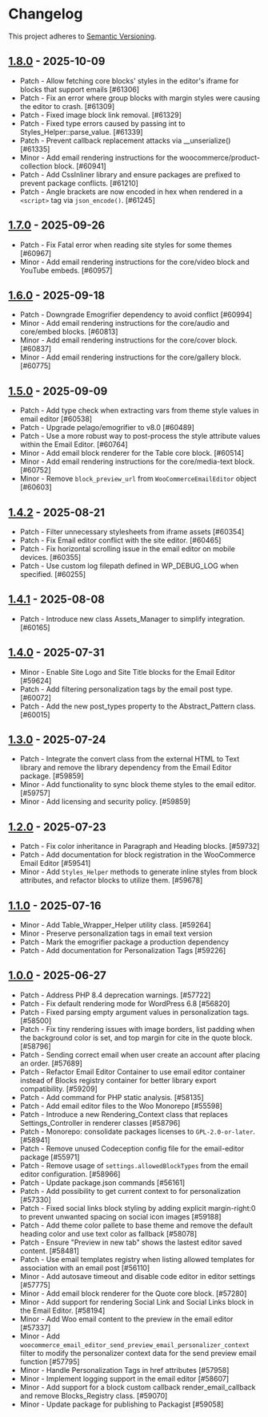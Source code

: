 # Changelog 

This project adheres to [Semantic Versioning](https://semver.org/spec/v2.0.0.html).

## [1.8.0](https://github.com/woocommerce/email-editor/releases/tag/1.8.0) - 2025-10-09 

-   Patch - Allow fetching core blocks' styles in the editor's iframe for blocks that support emails [#61306]
-   Patch - Fix an error where group blocks with margin styles were causing the editor to crash. [#61309]
-   Patch - Fixed image block link removal. [#61329]
-   Patch - Fixed type errors caused by passing int to Styles_Helper::parse_value. [#61339]
-   Patch - Prevent callback replacement attacks via __unserialize() [#61335]
-   Minor - Add email rendering instructions for the woocommerce/product-collection block. [#60941]
-   Patch - Add CssInliner library and ensure packages are prefixed to prevent package conflicts. [#61210]
-   Patch - Angle brackets are now encoded in hex when rendered in a `<script>` tag via `json_encode()`. [#61245]

## [1.7.0](https://github.com/woocommerce/email-editor/releases/tag/1.7.0) - 2025-09-26 

-   Patch - Fix Fatal error when reading site styles for some themes [#60967]
-   Minor - Add email rendering instructions for the core/video block and YouTube embeds. [#60957]

## [1.6.0](https://github.com/woocommerce/email-editor/releases/tag/1.6.0) - 2025-09-18 

-   Patch - Downgrade Emogrifier dependency to avoid conflict [#60994]
-   Minor - Add email rendering instructions for the core/audio and core/embed blocks. [#60813]
-   Minor - Add email rendering instructions for the core/cover block. [#60837]
-   Minor - Add email rendering instructions for the core/gallery block. [#60775]

## [1.5.0](https://github.com/woocommerce/email-editor/releases/tag/1.5.0) - 2025-09-09 

-   Patch - Add type check when extracting vars from theme style values in email editor [#60538]
-   Patch - Upgrade pelago/emogrifier to v8.0 [#60489]
-   Patch - Use a more robust way to post-process the style attribute values within the Email Editor. [#60764]
-   Minor - Add email block renderer for the Table core block. [#60514]
-   Minor - Add email rendering instructions for the core/media-text block. [#60752]
-   Minor - Remove `block_preview_url` from `WooCommerceEmailEditor` object [#60603]

## [1.4.2](https://github.com/woocommerce/email-editor/releases/tag/1.4.2) - 2025-08-21 

-   Patch - Filter unnecessary stylesheets from iframe assets [#60354]
-   Patch - Fix Email editor conflict with the site editor. [#60465]
-   Patch - Fix horizontal scrolling issue in the email editor on mobile devices. [#60355]
-   Patch - Use custom log filepath defined in WP_DEBUG_LOG when specified. [#60255]

## [1.4.1](https://github.com/woocommerce/email-editor/releases/tag/1.4.1) - 2025-08-08 

-   Patch - Introduce new class Assets_Manager to simplify integration. [#60165]

## [1.4.0](https://github.com/woocommerce/email-editor/releases/tag/1.4.0) - 2025-07-31 

-   Minor - Enable Site Logo and Site Title blocks for the Email Editor [#59624]
-   Patch - Add filtering personalization tags by the email post type. [#60072]
-   Patch - Add the new post_types property to the Abstract_Pattern class. [#60015]

## [1.3.0](https://github.com/woocommerce/email-editor/releases/tag/1.3.0) - 2025-07-24 

-   Patch - Integrate the convert class from the external HTML to Text library and remove the library dependency from the Email Editor package. [#59859]
-   Minor - Add functionality to sync block theme styles to the email editor. [#59757]
-   Minor - Add licensing and security policy. [#59859]

## [1.2.0](https://github.com/woocommerce/email-editor/releases/tag/1.2.0) - 2025-07-23 

-   Patch - Fix color inheritance in Paragraph and Heading blocks. [#59732]
-   Patch - Add documentation for block registration in the WooCommerce Email Editor [#59541]
-   Minor - Add `Styles_Helper` methods to generate inline styles from block attributes, and refactor blocks to utilize them. [#59678]

## [1.1.0](https://github.com/woocommerce/email-editor/releases/tag/1.1.0) - 2025-07-16 

-   Minor - Add Table_Wrapper_Helper utility class. [#59264]
-   Minor - Preserve personalization tags in email text version
-   Patch - Mark the emogrifier package a production dependency
-   Patch - Add documentation for Personalization Tags [#59226]

## [1.0.0](https://github.com/woocommerce/email-editor/releases/tag/1.0.0) - 2025-06-27 

-   Patch - Address PHP 8.4 deprecation warnings. [#57722]
-   Patch - Fix default rendering mode for WordPress 6.8 [#56820]
-   Patch - Fixed parsing empty argument values in personalization tags. [#58500]
-   Patch - Fix tiny rendering issues with image borders, list padding when the background color is set, and top margin for cite in the quote block. [#58796]
-   Patch - Sending correct email when user create an account after placing an order. [#57689]
-   Patch - Refactor Email Editor Container to use email editor container instead of Blocks registry container for better library export compatibility. [#59209]
-   Patch - Add command for PHP static analysis. [#58135]
-   Patch - Add email editor files to the Woo Monorepo [#55598]
-   Patch - Introduce a new Rendering_Context class that replaces Settings_Controller in renderer classes [#58796]
-   Patch - Monorepo: consolidate packages licenses to `GPL-2.0-or-later`. [#58941]
-   Patch - Remove unused Codeception config file for the email-editor package [#55971]
-   Patch - Remove usage of `settings.allowedBlockTypes` from the email editor configuration. [#58966]
-   Patch - Update package.json commands [#56161]
-   Patch - Add possibility to get current context to for personalization [#57330]
-   Patch - Fixed social links block styling by adding explicit margin-right:0 to prevent unwanted spacing on social icon images [#59188]
-   Patch - Add theme color pallete to base theme and remove the default heading color and use text color as fallback [#58078]
-   Patch - Ensure "Preview in new tab" shows the lastest editor saved content. [#58481]
-   Patch - Use email templates registry when listing allowed templates for association with an email post [#56110]
-   Minor - Add autosave timeout and disable code editor in editor settings [#57775]
-   Minor - Add email block renderer for the Quote core block. [#57280]
-   Minor - Add support for rendering Social Link and Social Links block in the Email Editor. [#58194]
-   Minor - Add Woo email content to the preview in the email editor [#57337]
-   Minor - Add `woocommerce_email_editor_send_preview_email_personalizer_context` filter to modify the personalizer context data for the send preview email function [#57795]
-   Minor - Handle Personalization Tags in href attributes [#57958]
-   Minor - Implement logging support in the email editor [#58607]
-   Minor - Add support for a block custom callback render_email_callback and remove Blocks_Registry class. [#59070]
-   Minor - Update package for publishing to Packagist [#59058]

